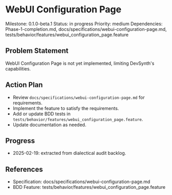 # WebUI Configuration Page
Milestone: 0.1.0-beta.1
Status: in progress
Priority: medium
Dependencies: Phase-1-completion.md, docs/specifications/webui-configuration-page.md, tests/behavior/features/webui_configuration_page.feature

## Problem Statement
WebUI Configuration Page is not yet implemented, limiting DevSynth's capabilities.


## Action Plan
- Review `docs/specifications/webui-configuration-page.md` for requirements.
- Implement the feature to satisfy the requirements.
- Add or update BDD tests in `tests/behavior/features/webui_configuration_page.feature`.
- Update documentation as needed.

## Progress
- 2025-02-19: extracted from dialectical audit backlog.

## References
- Specification: docs/specifications/webui-configuration-page.md
- BDD Feature: tests/behavior/features/webui_configuration_page.feature
